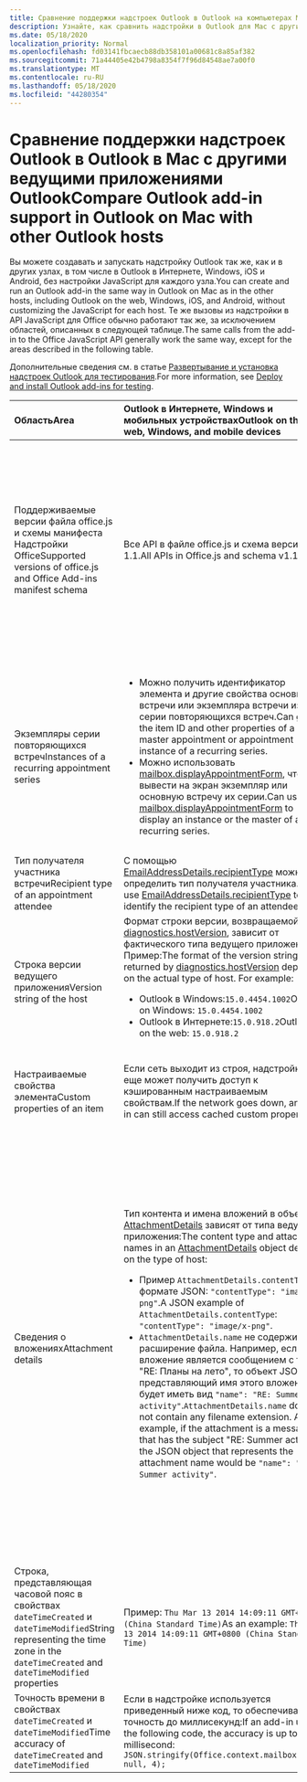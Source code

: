 ```yaml
---
title: Сравнение поддержки надстроек Outlook в Outlook на компьютерах Mac
description: Узнайте, как сравнить надстройки в Outlook для Mac с другими ведущими приложениями Outlook.
ms.date: 05/18/2020
localization_priority: Normal
ms.openlocfilehash: fd03141fbcaecb88db358101a00681c8a85af382
ms.sourcegitcommit: 71a44405e42b4798a8354f7f96d84548ae7a00f0
ms.translationtype: MT
ms.contentlocale: ru-RU
ms.lasthandoff: 05/18/2020
ms.locfileid: "44280354"
---
```

# <a name="compare-outlook-add-in-support-in-outlook-on-mac-with-other-outlook-hosts"></a><span data-ttu-id="f7dd7-103">Сравнение поддержки надстроек Outlook в Outlook в Mac с другими ведущими приложениями Outlook</span><span class="sxs-lookup"><span data-stu-id="f7dd7-103">Compare Outlook add-in support in Outlook on Mac with other Outlook hosts</span></span>

<span data-ttu-id="f7dd7-104">Вы можете создавать и запускать надстройку Outlook так же, как и в других узлах, в том числе в Outlook в Интернете, Windows, iOS и Android, без настройки JavaScript для каждого узла.</span><span class="sxs-lookup"><span data-stu-id="f7dd7-104">You can create and run an Outlook add-in the same way in Outlook on Mac as in the other hosts, including Outlook on the web, Windows, iOS, and Android, without customizing the JavaScript for each host.</span></span> <span data-ttu-id="f7dd7-105">Те же вызовы из надстройки в API JavaScript для Office обычно работают так же, за исключением областей, описанных в следующей таблице.</span><span class="sxs-lookup"><span data-stu-id="f7dd7-105">The same calls from the add-in to the Office JavaScript API generally work the same way, except for the areas described in the following table.</span></span>

<span data-ttu-id="f7dd7-106">Дополнительные сведения см. в статье [Развертывание и установка надстроек Outlook для тестирования](testing-and-tips.md).</span><span class="sxs-lookup"><span data-stu-id="f7dd7-106">For more information, see [Deploy and install Outlook add-ins for testing](testing-and-tips.md).</span></span>

| <span data-ttu-id="f7dd7-107">Область</span><span class="sxs-lookup"><span data-stu-id="f7dd7-107">Area</span></span> | <span data-ttu-id="f7dd7-108">Outlook в Интернете, Windows и мобильных устройствах</span><span class="sxs-lookup"><span data-stu-id="f7dd7-108">Outlook on the web, Windows, and mobile devices</span></span> | <span data-ttu-id="f7dd7-109">Outlook для Mac</span><span class="sxs-lookup"><span data-stu-id="f7dd7-109">Outlook on Mac</span></span> |
|:-----|:-----|:-----|
| <span data-ttu-id="f7dd7-110">Поддерживаемые версии файла office.js и схемы манифеста Надстройки Office</span><span class="sxs-lookup"><span data-stu-id="f7dd7-110">Supported versions of office.js and Office Add-ins manifest schema</span></span> | <span data-ttu-id="f7dd7-111">Все API в файле office.js и схема версии 1.1.</span><span class="sxs-lookup"><span data-stu-id="f7dd7-111">All APIs in Office.js and schema v1.1.</span></span> | <span data-ttu-id="f7dd7-112">Все API в файле office.js и схема версии 1.1.</span><span class="sxs-lookup"><span data-stu-id="f7dd7-112">All APIs in Office.js and schema v1.1.</span></span><br><br><span data-ttu-id="f7dd7-113">**Примечание**: в Outlook на Mac-адресе только построение 16.35.308 или более поздней версии поддерживает сохранение собрания.</span><span class="sxs-lookup"><span data-stu-id="f7dd7-113">**NOTE**: In Outlook on Mac, only build 16.35.308 or later supports saving a meeting.</span></span> <span data-ttu-id="f7dd7-114">В противном случае `saveAsync` метод завершается с ошибкой при вызове из собрания в режиме создания.</span><span class="sxs-lookup"><span data-stu-id="f7dd7-114">Otherwise, the `saveAsync` method fails when called from a meeting in compose mode.</span></span> <span data-ttu-id="f7dd7-115">Временное решение представлено в статье [Не удается сохранить встречу как черновик в Outlook для Mac с помощью API JS для Office](https://support.microsoft.com/help/4505745).</span><span class="sxs-lookup"><span data-stu-id="f7dd7-115">See [Cannot save a meeting as a draft in Outlook for Mac by using Office JS API](https://support.microsoft.com/help/4505745) for a workaround.</span></span> |
| <span data-ttu-id="f7dd7-116">Экземпляры серии повторяющихся встреч</span><span class="sxs-lookup"><span data-stu-id="f7dd7-116">Instances of a recurring appointment series</span></span> | <ul><li><span data-ttu-id="f7dd7-117">Можно получить идентификатор элемента и другие свойства основной встречи или экземпляра встречи из серии повторяющихся встреч.</span><span class="sxs-lookup"><span data-stu-id="f7dd7-117">Can get the item ID and other properties of a master appointment or appointment instance of a recurring series.</span></span></li><li><span data-ttu-id="f7dd7-118">Можно использовать [mailbox.displayAppointmentForm](../reference/objectmodel/preview-requirement-set/office.context.mailbox.md#methods), чтобы вывести на экран экземпляр или основную встречу их серии.</span><span class="sxs-lookup"><span data-stu-id="f7dd7-118">Can use [mailbox.displayAppointmentForm](../reference/objectmodel/preview-requirement-set/office.context.mailbox.md#methods) to display an instance or the master of a recurring series.</span></span></li></ul> | <ul><li><span data-ttu-id="f7dd7-119">Можно получить идентификатор элемента и другие свойства основной встречи, но не экземпляра серии повторяющихся встреч.</span><span class="sxs-lookup"><span data-stu-id="f7dd7-119">Can get the item ID and other properties of the master appointment, but not those of an instance of a recurring series.</span></span></li><li><span data-ttu-id="f7dd7-p103">Можно отобразить основную встречу из серии повторяющихся встреч. Без идентификатора элемента экземпляр серии повторяющихся встреч отобразить невозможно.</span><span class="sxs-lookup"><span data-stu-id="f7dd7-p103">Can display the master appointment of a recurring series. Without the item ID, cannot display an instance of a recurring series.</span></span></li></ul> |
| <span data-ttu-id="f7dd7-122">Тип получателя участника встречи</span><span class="sxs-lookup"><span data-stu-id="f7dd7-122">Recipient type of an appointment attendee</span></span> | <span data-ttu-id="f7dd7-123">С помощью [EmailAddressDetails.recipientType](/javascript/api/outlook/office.emailaddressdetails#recipienttype) можно определить тип получателя участника.</span><span class="sxs-lookup"><span data-stu-id="f7dd7-123">Can use [EmailAddressDetails.recipientType](/javascript/api/outlook/office.emailaddressdetails#recipienttype) to identify the recipient type of an attendee.</span></span> | <span data-ttu-id="f7dd7-124">`EmailAddressDetails.recipientType` возвращает `undefined` для участников встречи.</span><span class="sxs-lookup"><span data-stu-id="f7dd7-124">`EmailAddressDetails.recipientType` returns `undefined` for appointment attendees.</span></span> |
| <span data-ttu-id="f7dd7-125">Строка версии ведущего приложения</span><span class="sxs-lookup"><span data-stu-id="f7dd7-125">Version string of the host</span></span> | <span data-ttu-id="f7dd7-p104">Формат строки версии, возвращаемой [diagnostics.hostVersion](/javascript/api/outlook/office.diagnostics#hostversion), зависит от фактического типа ведущего приложения. Пример:</span><span class="sxs-lookup"><span data-stu-id="f7dd7-p104">The format of the version string returned by [diagnostics.hostVersion](/javascript/api/outlook/office.diagnostics#hostversion) depends on the actual type of host. For example:</span></span><ul><li><span data-ttu-id="f7dd7-128">Outlook в Windows:`15.0.4454.1002`</span><span class="sxs-lookup"><span data-stu-id="f7dd7-128">Outlook on Windows: `15.0.4454.1002`</span></span></li><li><span data-ttu-id="f7dd7-129">Outlook в Интернете:`15.0.918.2`</span><span class="sxs-lookup"><span data-stu-id="f7dd7-129">Outlook on the web: `15.0.918.2`</span></span></li></ul> |<span data-ttu-id="f7dd7-130">Пример строки версии, возвращаемой `Diagnostics.hostVersion` в Outlook для Mac:`15.0 (140325)`</span><span class="sxs-lookup"><span data-stu-id="f7dd7-130">An example of the version string returned by `Diagnostics.hostVersion` on Outlook on Mac: `15.0 (140325)`</span></span> |
| <span data-ttu-id="f7dd7-131">Настраиваемые свойства элемента</span><span class="sxs-lookup"><span data-stu-id="f7dd7-131">Custom properties of an item</span></span> | <span data-ttu-id="f7dd7-132">Если сеть выходит из строя, надстройка все еще может получить доступ к кэшированным настраиваемым свойствам.</span><span class="sxs-lookup"><span data-stu-id="f7dd7-132">If the network goes down, an add-in can still access cached custom properties.</span></span> | <span data-ttu-id="f7dd7-133">Так как Outlook на Mac не кэширует настраиваемые свойства, если сеть отключена, надстройки не смогут получить к ним доступ.</span><span class="sxs-lookup"><span data-stu-id="f7dd7-133">Because Outlook on Mac does not cache custom properties, if the network goes down, add-ins would not be able to access them.</span></span> |
| <span data-ttu-id="f7dd7-134">Сведения о вложениях</span><span class="sxs-lookup"><span data-stu-id="f7dd7-134">Attachment details</span></span> | <span data-ttu-id="f7dd7-135">Тип контента и имена вложений в объекте [AttachmentDetails](/javascript/api/outlook/office.attachmentdetails) зависят от типа ведущего приложения:</span><span class="sxs-lookup"><span data-stu-id="f7dd7-135">The content type and attachment names in an [AttachmentDetails](/javascript/api/outlook/office.attachmentdetails) object depend on the type of host:</span></span><ul><li><span data-ttu-id="f7dd7-136">Пример `AttachmentDetails.contentType` в формате JSON: `"contentType": "image/x-png"`.</span><span class="sxs-lookup"><span data-stu-id="f7dd7-136">A JSON example of `AttachmentDetails.contentType`: `"contentType": "image/x-png"`.</span></span> </li><li><span data-ttu-id="f7dd7-p105">`AttachmentDetails.name` не содержит расширение файла. Например, если вложение является сообщением с темой "RE: Планы на лето", то объект JSON, представляющий имя этого вложения, будет иметь вид `"name": "RE: Summer activity"`.</span><span class="sxs-lookup"><span data-stu-id="f7dd7-p105">`AttachmentDetails.name` does not contain any filename extension. As an example, if the attachment is a message that has the subject "RE: Summer activity", the JSON object that represents the attachment name would be `"name": "RE: Summer activity"`.</span></span></li></ul> | <ul><li><span data-ttu-id="f7dd7-139">Пример `AttachmentDetails.contentType` в формате JSON: `"contentType" "image/png"`</span><span class="sxs-lookup"><span data-stu-id="f7dd7-139">A JSON example of `AttachmentDetails.contentType`: `"contentType" "image/png"`</span></span></li><li><span data-ttu-id="f7dd7-p106">`AttachmentDetails.name` всегда включает расширение имени файла. Вложения, являющиеся почтовыми элементами, имеют расширение EML, а встречи — расширение ICS. Например, если вложение — сообщение с темой "RE: Планы на лето", имя вложения будет представлено следующим объектом JSON: `"name": "RE: Summer activity.eml"`.</span><span class="sxs-lookup"><span data-stu-id="f7dd7-p106">`AttachmentDetails.name` always includes a filename extension. Attachments that are mail items have a .eml extension, and appointments have a .ics extension. As an example, if an attachment is an email with the subject "RE: Summer activity", the JSON object that represents the attachment name would be `"name": "RE: Summer activity.eml"`.</span></span><p><span data-ttu-id="f7dd7-143">**Примечание.** Если файл вложен программным образом (например, с помощью надстройки) без расширения, то имя файла в свойстве `AttachmentDetails.name` не будет включать расширение.</span><span class="sxs-lookup"><span data-stu-id="f7dd7-143">**NOTE**: If a file is programmatically attached (e.g through an add-in) without an extension then the `AttachmentDetails.name`  will not contain the extension as part of filename.</span></span></p></li></ul> |
| <span data-ttu-id="f7dd7-144">Строка, представляющая часовой пояс в свойствах `dateTimeCreated` и `dateTimeModified`</span><span class="sxs-lookup"><span data-stu-id="f7dd7-144">String representing the time zone in the `dateTimeCreated` and `dateTimeModified` properties</span></span> |<span data-ttu-id="f7dd7-145">Пример: `Thu Mar 13 2014 14:09:11 GMT+0800 (China Standard Time)`</span><span class="sxs-lookup"><span data-stu-id="f7dd7-145">As an example: `Thu Mar 13 2014 14:09:11 GMT+0800 (China Standard Time)`</span></span> | <span data-ttu-id="f7dd7-146">Пример: `Thu Mar 13 2014 14:09:11 GMT+0800 (CST)`</span><span class="sxs-lookup"><span data-stu-id="f7dd7-146">As an example: `Thu Mar 13 2014 14:09:11 GMT+0800 (CST)`</span></span> |
| <span data-ttu-id="f7dd7-147">Точность времени в свойствах `dateTimeCreated` и `dateTimeModified`</span><span class="sxs-lookup"><span data-stu-id="f7dd7-147">Time accuracy of `dateTimeCreated` and `dateTimeModified`</span></span> | <span data-ttu-id="f7dd7-148">Если в надстройке используется приведенный ниже код, то обеспечивается точность до миллисекунд:</span><span class="sxs-lookup"><span data-stu-id="f7dd7-148">If an add-in uses the following code, the accuracy is up to a millisecond:</span></span><br/>`JSON.stringify(Office.context.mailbox.item, null, 4);`| <span data-ttu-id="f7dd7-149">Точность только до секунд.</span><span class="sxs-lookup"><span data-stu-id="f7dd7-149">The accuracy is up to only a second.</span></span> |

